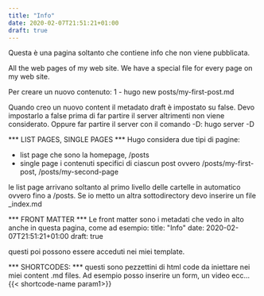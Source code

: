 ```yaml
---
title: "Info"
date: 2020-02-07T21:51:21+01:00
draft: true
---
```

Questa è una pagina soltanto che contiene info che non viene pubblicata.

All the web pages of my web site.
We have a special file for every page on my web site.

Per creare un nuovo contenuto:
1 - hugo new posts/my-first-post.md

Quando creo un nuovo content il metadato draft è impostato su false.
Devo impostarlo a false prima di far partire il server altrimenti
non viene considerato. Oppure far partire il server con il comando
-D:
hugo server -D

*** LIST PAGES, SINGLE PAGES ***
Hugo considera due tipi di pagine:
- list page che sono la homepage, /posts
- single page i contenuti specifici di ciascun post ovvero /posts/my-first-post, /posts/my-second-page

le list page arrivano soltanto al primo livello delle cartelle in automatico ovvero fino a /posts. Se io metto un altra sottodirectory devo inserire un file _index.md

*** FRONT MATTER ***
Le front matter sono i metadati che vedo in alto anche in questa pagina, come ad esempio:
title: "Info"
date: 2020-02-07T21:51:21+01:00
draft: true

questi poi possono essere acceduti nei miei template.

*** SHORTCODES: ***
questi sono pezzettini di html code da iniettare nei miei content .md files.
Ad esempio posso inserire un form, un video ecc...
{{< shortcode-name param1>}}